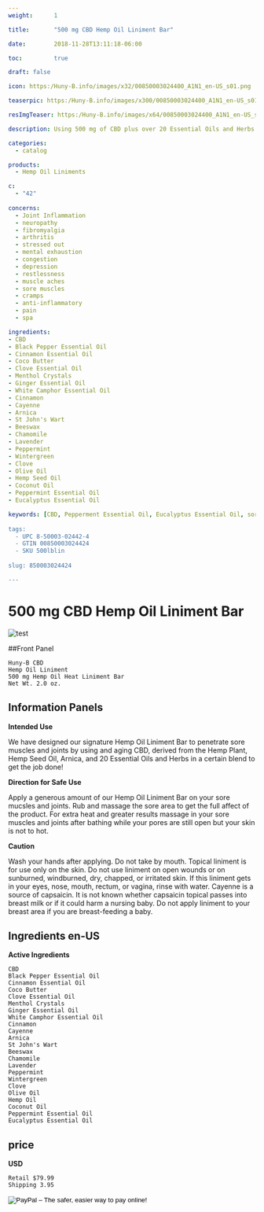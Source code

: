 ```yaml
---
weight:      1

title:       "500 mg CBD Hemp Oil Liniment Bar"

date:        2018-11-28T13:11:18-06:00

toc:         true

draft: false

icon: https:/Huny-B.info/images/x32/00850003024400_A1N1_en-US_s01.png

teaserpic: https:/Huny-B.info/images/x300/00850003024400_A1N1_en-US_s01.jpg

resImgTeaser: https:/Huny-B.info/images/x64/00850003024400_A1N1_en-US_s01.png

description: Using 500 mg of CBD plus over 20 Essential Oils and Herbs to provide relief for sore muscles, aches and pains.

categories: 
  - catalog

products: 
  - Hemp Oil Liniments

c:
  - "42"
  
concerns:
  - Joint Inflammation
  - neuropathy
  - fibromyalgia
  - arthritis
  - stressed out
  - mental exhaustion
  - congestion
  - depression
  - restlessness
  - muscle aches
  - sore muscles
  - cramps
  - anti-inflammatory
  - pain
  - spa 

ingredients:
- CBD
- Black Pepper Essential Oil
- Cinnamon Essential Oil
- Coco Butter
- Clove Essential Oil
- Menthol Crystals
- Ginger Essential Oil
- White Camphor Essential Oil
- Cinnamon 
- Cayenne 
- Arnica
- St John's Wart
- Beeswax
- Chamomile
- Lavender
- Peppermint
- Wintergreen
- Clove
- Olive Oil
- Hemp Seed Oil
- Coconut Oil
- Peppermint Essential Oil
- Eucalyptus Essential Oil

keywords: [CBD, Pepperment Essential Oil, Eucalyptus Essential Oil, sore muscles, arnica, St John's Wart, Lavender, Black Pepper Essential Oil, Cinnamon Essential Oil, Clove Essential Oil, White Camphor Essential Oil, Chamomile, Comfrey leaves, wintergreen, Cayenne, Capsaicin, all natural, hemp oil, full spectrum, broad spectrum, organic, herbal remedies, neuropathy, relaxing, arthritis, fibromyalgia, stiff muscles, Ginger Essential Oil, pain, Menthol crystals]
  
tags: 
  - UPC 8-50003-02442-4
  - GTIN 00850003024424
  - SKU 500lblin
  
slug: 850003024424

---
```

# 500 mg CBD Hemp Oil Liniment Bar

![test](https://Huny-B.info/images/x600/00850003024400_A1N1_en-US_s01.jpg)

##Front Panel

    Huny-B CBD
    Hemp Oil Liniment
    500 mg Hemp Oil Heat Liniment Bar
    Net Wt. 2.0 oz.
    
## Information Panels

**Intended Use**

We have designed our signature Hemp Oil Liniment Bar 
to penetrate sore muscles and joints by using 
and aging CBD, derived from the Hemp Plant, Hemp Seed Oil, 
Arnica, and 20 Essential Oils and Herbs in a certain blend 
to get the job done!

**Direction for Safe Use**

Apply a generous amount of our Hemp Oil Liniment Bar on your sore mucsles and joints. Rub and massage the sore area to get the full affect of the product. For extra heat and greater results massage in your sore muscles and joints after bathing while your pores are still open but your skin is not to hot. 

**Caution**

Wash your hands after applying. 
Do not take by mouth. 
Topical liniment is for use only on the skin. 
Do not use liniment on open wounds or on sunburned, 
windburned, dry, chapped, or irritated skin. 
If this liniment gets in your eyes, nose, mouth, 
rectum, or vagina, rinse with water.
Cayenne is a source of capsaicin. 
It is not known whether capsaicin topical passes 
into breast milk or if it could harm a nursing baby. 
Do not apply liniment to your breast area 
if you are breast-feeding a baby.

## Ingredients en-US 

**Active Ingredients**

    CBD
    Black Pepper Essential Oil
    Cinnamon Essential Oil
    Coco Butter
    Clove Essential Oil
    Menthol Crystals
    Ginger Essential Oil
    White Camphor Essential Oil
    Cinnamon 
    Cayenne 
    Arnica
    St John's Wart
    Beeswax
    Chamomile
    Lavender
    Peppermint
    Wintergreen
    Clove
    Olive Oil
    Hemp Oil
    Coconut Oil
    Peppermint Essential Oil
    Eucalyptus Essential Oil

## price

**USD**

    Retail $79.99
    Shipping 3.95

<form action="https://www.paypal.com/cgi-bin/webscr" method="post" target="_top">
<input type="hidden" name="cmd" value="_s-xclick">
<input type="hidden" name="hosted_button_id" value="7F8N6KCSN7HV6">
<input type="image" src="https://www.paypalobjects.com/en_US/GB/i/btn/btn_buynowCC_LG.gif" border="0" name="submit" alt="PayPal – The safer, easier way to pay online!">
<img alt="" border="0" src="https://www.paypalobjects.com/en_US/i/scr/pixel.gif" width="1" height="1">
</form>
